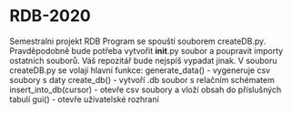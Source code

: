 # RDB-2020
Semestralni projekt RDB
Program se spouští souborem createDB.py. Pravděpodobně bude potřeba vytvořit __init__.py soubor a poupravit importy ostatních souborů. Váš repozitář bude nejspíš vypadat jinak.
V souboru createDB.py se volají hlavní funkce:
generate_data() - vygeneruje csv soubory s daty
create_db() - vytvoří .db soubor s relačním schématem
insert_into_db(cursor) - otevře csv soubory a vloží obsah do příslušných tabulí
gui() - otevře uživatelské rozhraní
